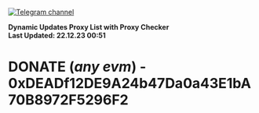 [![Telegram channel](https://img.shields.io/endpoint?url=https://runkit.io/damiankrawczyk/telegram-badge/branches/master?url=https://t.me/n4z4v0d)](https://t.me/n4z4v0d) 

**Dynamic Updates Proxy List with Proxy Checker**  
**Last Updated: 22.12.23 00:51**

# DONATE (_any evm_) - 0xDEADf12DE9A24b47Da0a43E1bA70B8972F5296F2
